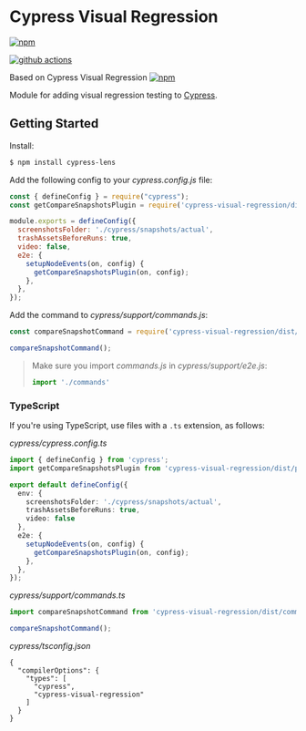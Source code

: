 # Cypress Visual Regression

[![npm](https://img.shields.io/npm/v/cypress-visual-regression)](https://www.npmjs.com/package/cypress-visual-regression)

[![github actions](https://github.com/mjhea0/cypress-visual-regression/workflows/Continuous%20Integration/badge.svg)](https://github.com/mjhea0/cypress-visual-regression/actions)


Based on Cypress Visual Regression [![npm](https://img.shields.io/npm/v/cypress-visual-regression)](https://www.npmjs.com/package/cypress-visual-regression)

Module for adding visual regression testing to [Cypress](https://www.cypress.io/).

## Getting Started

Install:

```sh
$ npm install cypress-lens
```

Add the following config to your *cypress.config.js* file:

```javascript
const { defineConfig } = require("cypress");
const getCompareSnapshotsPlugin = require('cypress-visual-regression/dist/plugin');

module.exports = defineConfig({
  screenshotsFolder: './cypress/snapshots/actual',
  trashAssetsBeforeRuns: true,
  video: false,
  e2e: {
    setupNodeEvents(on, config) {
      getCompareSnapshotsPlugin(on, config);
    },
  },
});
```

Add the command to *cypress/support/commands.js*:

```javascript
const compareSnapshotCommand = require('cypress-visual-regression/dist/command');

compareSnapshotCommand();
```

> Make sure you import *commands.js* in *cypress/support/e2e.js*:
>
> ```javascript
> import './commands'
> ```

### TypeScript

If you're using TypeScript, use files with a `.ts` extension, as follows:

*cypress/cypress.config.ts*

```ts
import { defineConfig } from 'cypress';
import getCompareSnapshotsPlugin from 'cypress-visual-regression/dist/plugin';

export default defineConfig({
  env: {
    screenshotsFolder: './cypress/snapshots/actual',
    trashAssetsBeforeRuns: true,
    video: false
  },
  e2e: {
    setupNodeEvents(on, config) {
      getCompareSnapshotsPlugin(on, config);
    },
  },
});
```

*cypress/support/commands.ts*

```ts
import compareSnapshotCommand from 'cypress-visual-regression/dist/command';

compareSnapshotCommand();
```

*cypress/tsconfig.json*

```json:
{
  "compilerOptions": {
    "types": [
      "cypress",
      "cypress-visual-regression"
    ]
  }
}
```
